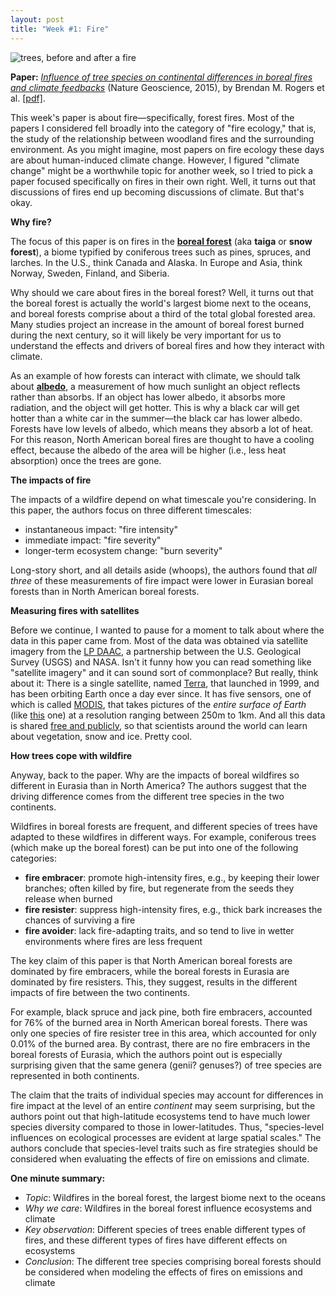 ```yaml
---
layout: post
title: "Week #1: Fire"
---
```


<img src="{{ site.baseurl }}/public/images/week1/panorama.png" alt="trees, before and after a fire" style="">

__Paper:__ [_Influence of tree species on continental differences in boreal fires and climate feedbacks_](https://www.nature.com/articles/ngeo2352) (Nature Geoscience, 2015), by Brendan M. Rogers et al. [[pdf]](http://sci-hub.tw/10.1038/ngeo2352).

This week's paper is about fire&mdash;specifically, forest fires. Most of the papers I considered fell broadly into the category of "fire ecology," that is, the study of the relationship between woodland fires and the surrounding environment. As you might imagine, most papers on fire ecology these days are about human-induced climate change. However, I figured "climate change" might be a worthwhile topic for another week, so I tried to pick a paper focused specifically on fires in their own right. Well, it turns out that discussions of fires end up becoming discussions of climate. But that's okay.

__Why fire?__

The focus of this paper is on fires in the [__boreal forest__](https://en.wikipedia.org/wiki/Taiga) (aka __taiga__ or __snow forest__), a biome typified by coniferous trees such as pines, spruces, and larches. In the U.S., think Canada and Alaska. In Europe and Asia, think Norway, Sweden, Finland, and Siberia.

Why should we care about fires in the boreal forest? Well, it turns out that the boreal forest is actually the world's largest biome next to the oceans, and boreal forests comprise about a third of the total global forested area. Many studies project an increase in the amount of boreal forest burned during the next century, so it will likely be very important for us to understand the effects and drivers of boreal fires and how they interact with climate.

As an example of how forests can interact with climate, we should talk about [__albedo__](https://books.google.com/books?id=av7q4N8Ib6sC&pg=PA53&dq=Albedo+affects+climate+by+determining+how+much+radiation+a+planet+absorbs&hl=en&sa=X&ved=0ahUKEwiawueziOHUAhUN5WMKHVHHCjMQ6AEIJjAA#v=onepage&q=Albedo%20affects%20climate%20by%20determining%20how%20much%20radiation%20a%20planet%20absorbs&f=false), a measurement of how much sunlight an object reflects rather than absorbs. If an object has lower albedo, it absorbs more radiation, and the object will get hotter. This is why a black car will get hotter than a white car in the summer&mdash;the black car has lower albedo. Forests have low levels of albedo, which means they absorb a lot of heat. For this reason, North American boreal fires are thought to have a cooling effect, because the albedo of the area will be higher (i.e., less heat absorption) once the trees are gone.

__The impacts of fire__

The impacts of a wildfire depend on what timescale you're considering. In this paper, the authors focus on three different timescales:

- instantaneous impact: "fire intensity"
- immediate impact: "fire severity"
- longer-term ecosystem change: "burn severity"

Long-story short, and all details aside (whoops), the authors found that _all three_ of these measurements of fire impact were lower in Eurasian boreal forests than in North American boreal forests.

__Measuring fires with satellites__

Before we continue, I wanted to pause for a moment to talk about where the data in this paper came from. Most of the data was obtained via satellite imagery from the [LP DAAC](https://lpdaac.usgs.gov/about), a partnership between the U.S. Geological Survey (USGS) and NASA. Isn't it funny how you can read something like "satellite imagery" and it can sound sort of commonplace? But really, think about it: There is a single satellite, named [Terra](https://en.wikipedia.org/wiki/Terra_(satellite)), that launched in 1999, and has been orbiting Earth once a day ever since. It has five sensors, one of which is called [MODIS](https://en.wikipedia.org/wiki/Moderate-resolution_imaging_spectroradiometer), that takes pictures of the _entire surface of Earth_ (like [this](https://en.wikipedia.org/wiki/Moderate-resolution_imaging_spectroradiometer#/media/File:MODIS_Map.jpg) one) at a resolution ranging between 250m to 1km. And all this data is shared [free and publicly](https://lpdaac.usgs.gov/data_access/data_pool), so that scientists around the world can learn about vegetation, snow and ice. Pretty cool.

__How trees cope with wildfire__

Anyway, back to the paper. Why are the impacts of boreal wildfires so different in Eurasia than in North America? The authors suggest that the driving difference comes from the different tree species in the two continents.

Wildfires in boreal forests are frequent, and different species of trees have adapted to these wildfires in different ways. For example, coniferous trees (which make up the boreal forest) can be put into one of the following categories:

- __fire embracer__: promote high-intensity fires, e.g., by keeping their lower branches; often killed by fire, but regenerate from the seeds they release when burned
- __fire resister__: suppress high-intensity fires, e.g., thick bark increases the chances of surviving a fire
- __fire avoider__: lack fire-adapting traits, and so tend to live in wetter environments where fires are less frequent

The key claim of this paper is that North American boreal forests are dominated by fire embracers, while the boreal forests in Eurasia are dominated by fire resisters. This, they suggest, results in the different impacts of fire between the two continents.

For example, black spruce and jack pine, both fire embracers, accounted for 76% of the burned area in North American boreal forests. There was only one species of fire resister tree in this area, which accounted for only 0.01% of the burned area. By contrast, there are no fire embracers in the boreal forests of Eurasia, which the authors point out is especially surprising given that the same genera (genii? genuses?) of tree species are represented in both continents.

The claim that the traits of individual species may account for differences in fire impact at the level of an entire _continent_ may seem surprising, but the authors point out that high-latitude ecosystems tend to have much lower species diversity compared to those in lower-latitudes. Thus, "species-level influences on ecological processes are evident at large spatial scales." The authors conclude that species-level traits such as fire strategies should be considered when evaluating the effects of fire on emissions and climate.

__One minute summary:__

- _Topic_: Wildfires in the boreal forest, the largest biome next to the oceans
- _Why we care_: Wildfires in the boreal forest influence ecosystems and climate
- _Key observation_: Different species of trees enable different types of fires, and these different types of fires have different effects on ecosystems
- _Conclusion_: The different tree species comprising boreal forests should be considered when modeling the effects of fires on emissions and climate
